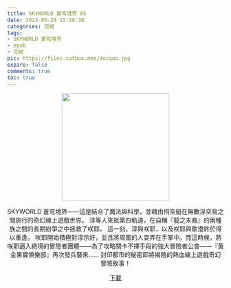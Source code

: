 ```yaml
---
title: SKYWORLD 蒼穹境界 05
date: 2023-05-28 15:58:38
categories: 完結
tags:
- SKYWORLD 蒼穹境界
- epub
- 完結
pic: https://files.catbox.moe/docquo.jpg
expire: false
comments: true
toc: true
---
```


<div style="text-align:center" class="kratos-post-content">

<img width="250px" src="https://files.catbox.moe/docquo.jpg">

<p>
SKYWORLD 蒼穹境界——這是結合了魔法與科學，並藉由飛空艇在無數浮空島之間旅行的奇幻線上遊戲世界。
淳等人來抵第四軌道，在自稱『龍之末裔』的兩種族之間的長期紛爭之中拯救了咲耶。
這一刻，淳與咲耶，以及咲耶與歌澄終於得以重逢。
咲耶開始積極對淳示好，並且將周圍的人耍弄在手掌中。而這時候，將咲耶逼入絶境的冒險者團體——為了攻略關卡不擇手段的強大冒險者公會——『黃金果實俱樂部』再次發兵襲來……
封印都市的秘密即將揭曉的熱血線上遊戲奇幻冒險故事！
</p>

<p>
<a href="https://epubdatabase.azurewebsites.net/EBOOKS/EPUB/完結/SKYWORLD蒼穹境界/SKYWORLD蒼穹境界5.epub?download=1">下載</a>
</p>

</div>